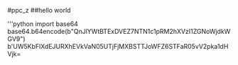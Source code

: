 #ppc_z
##hello world

'''python
import base64
base64.b64encode(b"QnJlYWtBTExDVEZ7NTN1c1pRM2hXVzI1ZGNoWjdkWGV9")
b'UW5KbFlXdEJURXhEVkVaN05UTjFjMXBSTTJoWFZ6STFaR05vV2pka1dHVjk=
